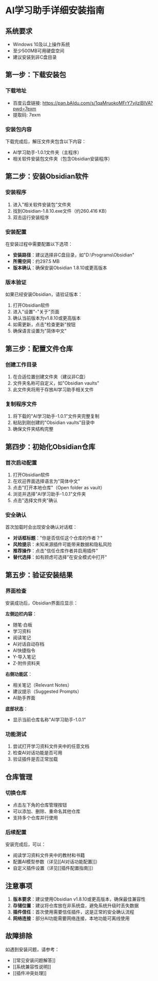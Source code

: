 # AI学习助手详细安装指南

## 系统要求

- Windows 10及以上操作系统
- 至少500MB可用硬盘空间
- 建议安装到非C盘目录

## 第一步：下载安装包

### 下载地址
- 百度云盘链接: https://pan.bAIdu.com/s/1qaMruokoMFrY7vjlzlBIVA?pwd=7exm 
- 提取码: 7exm

### 安装包内容
下载完成后，解压文件夹包含以下内容：
- AI学习助手-1.0.1文件夹（主程序）
- 相关软件安装包文件夹（包含Obsidian安装程序）

## 第二步：安装Obsidian软件

### 安装程序
1. 进入"相关软件安装包"文件夹
2. 找到Obsidian-1.8.10.exe文件（约260.416 KB）
3. 双击运行安装程序

### 安装配置
在安装过程中需要配置以下选项：
- **安装路径**：建议选择非C盘目录，如"D:\Programs\Obsidian"
- **所需空间**：约297.5 MB
- **版本确认**：确保安装Obsidian 1.8.10或更高版本

### 版本验证
如果已经安装Obsidian，请验证版本：
1. 打开Obsidian软件
2. 进入"设置"-"关于"页面
3. 确认当前版本为v1.8.10或更高版本
4. 如需更新，点击"检查更新"按钮
5. 确保语言设置为"简体中文"

## 第三步：配置文件仓库

### 创建工作目录
1. 在合适位置创建文件夹（建议非C盘）
2. 文件夹名称可自定义，如"Obsidian vaults"
3. 此文件夹将用于存放AI学习助手相关文件

### 复制程序文件
1. 将下载的"AI学习助手-1.0.1"文件夹完整复制
2. 粘贴到刚创建的"Obsidian vaults"目录中
3. 确保文件夹结构完整

## 第四步：初始化Obsidian仓库

### 首次启动配置
1. 打开Obsidian软件
2. 在欢迎界面选择语言为"简体中文"
3. 点击"打开本地仓库"（Open folder as vault）
4. 浏览并选择"AI学习助手-1.0.1"文件夹
5. 点击"选择文件夹"确认

### 安全确认
首次加载时会出现安全确认对话框：
- **对话框标题**："你是否信任这个仓库的作者？"
- **风险提示**：未知来源插件可能带来数据和隐私风险
- **推荐操作**：点击"信任仓库作者并启用插件"
- **替代选择**：如有顾虑可选择"在安全模式中打开"

## 第五步：验证安装结果

### 界面检查
安装成功后，Obsidian界面应显示：

**左侧边栏内容**：
- 随笔·白板
- 学习资料
- 阅读笔记  
- AI对话自动存档
- AI快捷指令
- Y-导入笔记
- Z-附件资料夹

**右侧功能区**：
- 相关笔记（Relevant Notes）
- 建议提示（Suggested Prompts）
- AI助手界面

**底部状态**：
- 显示当前仓库名称"AI学习助手-1.0.1"

### 功能测试
1. 尝试打开学习资料文件夹中的任意文档
2. 检查AI对话功能是否可用
3. 验证插件是否正常加载

## 仓库管理

### 切换仓库
- 点击左下角的仓库管理按钮
- 可以添加、删除、重命名其他仓库
- 支持多个仓库并行使用

### 后续配置
安装完成后，可以：
- 阅读学习资料文件夹中的教材和书籍
- 配置AI模型参数（详见[[AI对话功能配置]]）
- 自定义插件设置（详见[[插件配置指南]]）

## 注意事项

1. **版本要求**：建议使用Obsidian v1.8.10或更高版本，确保最佳兼容性
2. **存储位置**：建议将仓库放在非系统盘，避免系统升级时丢失数据
3. **插件信任**：首次使用需要信任插件，这是正常的安全确认流程
4. **网络连接**：部分AI功能需要网络连接，本地功能可离线使用

## 故障排除

如遇到安装问题，请参考：
- [[常见安装问题解答]]
- [[系统兼容性说明]]
- [[插件冲突处理]]
